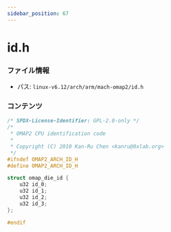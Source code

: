 ```yaml
---
sidebar_position: 67
---
```

# id.h

### ファイル情報

- パス: `linux-v6.12/arch/arm/mach-omap2/id.h`

### コンテンツ

```h
/* SPDX-License-Identifier: GPL-2.0-only */
/*
 * OMAP2 CPU identification code
 *
 * Copyright (C) 2010 Kan-Ru Chen <kanru@0xlab.org>
 */
#ifndef OMAP2_ARCH_ID_H
#define OMAP2_ARCH_ID_H

struct omap_die_id {
	u32 id_0;
	u32 id_1;
	u32 id_2;
	u32 id_3;
};

#endif

```
